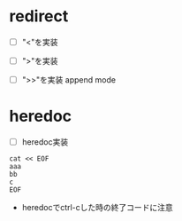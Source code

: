 # redirect

- [ ] "<"を実装
- [ ] ">"を実装
- [ ] ">>"を実装 append mode


# heredoc

- [ ] heredoc実装
```
cat << EOF
aaa
bb
c
EOF
```

- heredocでctrl-cした時の終了コードに注意

